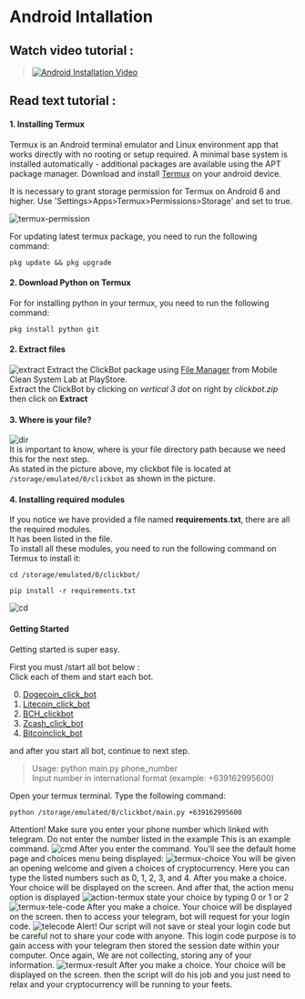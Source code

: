 # Android Intallation

## Watch video tutorial :    

> [![Android Installation Video](https://img.youtube.com/vi/9z4meV0BMMQ/0.jpg)](https://www.youtube.com/watch?v=9z4meV0BMMQ)    

## Read text tutorial :  
#### 1. Installing Termux
Termux is an Android terminal emulator and Linux environment app that works directly with no rooting or setup required.
A minimal base system is installed automatically - additional packages are available using the APT package manager.
Download and install [Termux](https://play.google.com/store/apps/details?id=com.termux) on your android device.

It is necessary to grant storage permission for Termux on Android 6 and higher. Use 'Settings>Apps>Termux>Permissions>Storage' and set to true.    

![termux-permission](Images/termux-permissions.jpg)

For updating latest termux package, you need to run the following command:
```
pkg update && pkg upgrade
```
#### 2. Download Python on Termux
For for installing python in your termux, you need to run the following command:
```
pkg install python git
```   
#### 2. Extract files
![extract](Images/extract-android.jpg)
Extract the ClickBot package using [File Manager](https://play.google.com/store/apps/details?id=com.alc.filemanager) from Mobile Clean System Lab at PlayStore.     
Extract the ClickBot by clicking on *vertical 3 dot* on right by *clickbot.zip* then click on **Extract**     
#### 3. Where is your file?
![dir](Images/termux-dir.jpg)    
It is important to know, where is your file directory path because we need this for the next step.       
As stated in the picture above, my clickbot file is located at `/storage/emulated/0/clickbot` as shown in the picture.
#### 4. Installing required modules
If you notice we have provided a file named **requirements.txt**, there are all the required modules.    
It has been listed in the file.    
To install all these modules, you need to run the following command on Termux to install it:    
```
cd /storage/emulated/0/clickbot/

pip install -r requirements.txt
```
![cd](Images/termux-cd.jpg)
#### Getting Started
Getting started is super easy.

First you must /start all bot below :    
Click each of them and start each bot.    

0. [Dogecoin_click_bot](https://t.me/Dogecoin_click_bot?start=BbHI)
1. [Litecoin_click_bot](https://t.me/Litecoin_click_bot?start=2sWF)
2. [BCH_clickbot](https://t.me/BCH_clickbot?start=BGny)
3. [Zcash_click_bot](https://t.me/Zcash_click_bot?start=9io7)
4. [Bitcoinclick_bot](https://t.me/Bitcoinclick_bot?start=eBh6)

and after you start all bot, continue to next step.  

> Usage: python main.py phone_number    
> Input number in international format (example: +639162995600)    

Open your termux terminal. Type the following command:    
```
python /storage/emulated/0/clickbot/main.py +639162995600
```
Attention! Make sure you enter your phone number which linked with telegram. Do not enter the number listed in the example
This is an example command.
![cmd](Images/termux-execute-cmd.png)
After you enter the command.
You'll see the default home page and choices menu being displayed:
![termux-choice](Images/termux-choice_menu.png)
You will be given an opening welcome and given a choices of cryptocurrency.
Here you can type the listed numbers such as 0, 1, 2, 3, and 4.
After you make a choice. Your choice will be displayed on the screen.
And after that, the action menu option is displayed
![action-termux](Images/termux-action_menu.png)
state your choice by typing 0 or 1 or 2
![termux-tele-code](Images/termux-tele-code.png)
After you make a choice. Your choice will be displayed on the screen.
then to access your telegram, bot will request for your login code.
![telecode](Images/telecode.png)
Alert! Our script will not save or steal your login code but be careful not to share your code with anyone.
This login code purpose is to gain access with your telegram then stored the session date within your computer.
Once again, We are not collecting, storing any of your information.
![termux-result](Images/termux-result.jpg)
After you make a choice. Your choice will be displayed on the screen.
then the script will do his job and you just need to relax and your cryptocurrency will be running to your feets.